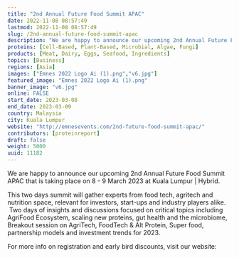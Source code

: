 ```yaml
---
title: "2nd Annual Future Food Summit APAC"
date: 2022-11-08 08:57:49
lastmod: 2022-11-08 08:57:49
slug: /2nd-annual-future-food-summit-apac
description: "We are happy to announce our upcoming 2nd Annual Future Food Summit APAC that is taking place on 8 - 9 March 2023 at Kuala Lumpur | Hybrid.This two days summit will gather experts from food tech, agritech and nutrition space, relevant for investors, start-ups and industry players alike.  Two days of insights and discussions focused on critical topics including AgriFood Ecosystem, scaling new proteins, gut health and the microbiome, Breakout session on AgriTech, FoodTech & Alt Protein, Super food, partnership models and investment trends for 2023."
proteins: [Cell-Based, Plant-Based, Microbial, Algae, Fungi]
products: [Meat, Dairy, Eggs, Seafood, Ingredients]
topics: [Business]
regions: [Asia]
images: ["Emnes 2022 Logo Ai (1).png","v6.jpg"]
featured_image: "Emnes 2022 Logo Ai (1).png"
banner_image: "v6.jpg"
online: FALSE
start_date: 2023-03-08
end_date: 2023-03-09
country: Malaysia
city: Kuala Lumpur
website: "http://emnesevents.com/2nd-future-food-summit-apac/"
contributors: [proteinreport]
draft: false
weight: 5000
uuid: 11182
---
```

We are happy to announce our upcoming 2nd Annual Future Food Summit APAC
that is taking place on 8 - 9 March 2023 at Kuala Lumpur \| Hybrid.

This two days summit will gather experts from food tech, agritech and
nutrition space, relevant for investors, start-ups and industry players
alike.  Two days of insights and discussions focused on critical topics
including AgriFood Ecosystem, scaling new proteins, gut health and the
microbiome, Breakout session on AgriTech, FoodTech & Alt Protein, Super
food, partnership models and investment trends for 2023.

For more info on registration and early bird discounts, visit our
website:
